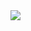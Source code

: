 <!-- ### Hi there 👋 -->

<div>
  <img src="https://cdn-icons.flaticon.com/png/128/4701/premium/4701380.png?token=exp=1645466479~hmac=e15c4eba8f8933c9e7d7af1e4399d3e7"/>
</div>

<!--
**Edsondomingos/Edsondomingos** is a ✨ _special_ ✨ repository because its `README.md` (this file) appears on your GitHub profile.

Here are some ideas to get you started:

- 🔭 I’m currently working on ...
- 🌱 I’m currently learning ...
- 👯 I’m looking to collaborate on ...
- 🤔 I’m looking for help with ...
- 💬 Ask me about ...
- 📫 How to reach me: ...
- 😄 Pronouns: ...
- ⚡ Fun fact: ...
-->
